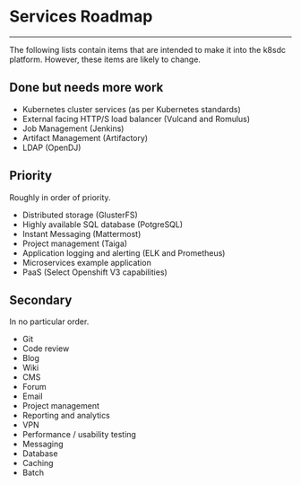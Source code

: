 # Services Roadmap

<hr>

The following lists contain items that are intended to make it into the k8sdc platform. However, these items are likely to change.

## Done but needs more work

* Kubernetes cluster services (as per Kubernetes standards)
* External facing HTTP/S load balancer (Vulcand and Romulus)
* Job Management (Jenkins)
* Artifact Management (Artifactory)
* LDAP (OpenDJ)


## Priority

Roughly in order of priority.

* Distributed storage (GlusterFS)
* Highly available SQL database (PotgreSQL)
* Instant Messaging (Mattermost)
* Project management (Taiga)
* Application logging and alerting (ELK and Prometheus)
* Microservices example application
* PaaS (Select Openshift V3 capabilities)

## Secondary

In no particular order.

* Git
* Code review
* Blog
* Wiki
* CMS
* Forum
* Email
* Project management
* Reporting and analytics
* VPN
* Performance / usability testing
* Messaging
* Database
* Caching
* Batch

